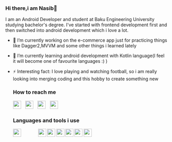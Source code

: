 ### Hi there,i am Nasib👋

I am an Android Developer and student at Baku Engineering University studying bachelor's degree.
I've started with frontend development first and then switched into android development which i love a lot.

- 🔭 I’m currently working on the e-commerce app just for practicing things like Dagger2,MVVM and some other things i learned lately
- 🌱 I’m currently learning android development with Kotlin language(I feel it will become one of favourite languages :) )
- ⚡ Interesting fact: I love playing and watching football, so i am really looking into merging coding and this hobby to create something new

  <h3><b> How to reach me <b></h3>
  
  <a style="margin-right:10px" href="https://www.linkedin.com/in/nesib-eyyubov-4ba1b2181/"><img height="25" src="https://image.flaticon.com/icons/png/512/174/174857.png" target="_blank"></a>
  <a style="margin-right:10px" target="_blank" href="https://www.facebook.com/eyyubov.5/"><img height="25" src="https://e7.pngegg.com/pngimages/213/828/png-clipart-facebook-logo-facebook-messenger-logo-social-media-icon-facebook-icon-blue-text.png"></a>
  <a style="margin-right:10px" target="_blank" href="nesibeyyubov2000@gmail.com"><img height="25" src="https://www.freepnglogos.com/uploads/logo-gmail-png/logo-gmail-png-gmail-icon-download-png-and-vector-1.png"></a>
  <a style="margin-right:10px" target="_blank" href="https://github.com/nesibeyyubov"><img height="25" src="https://image.flaticon.com/icons/png/512/25/25231.png"></a>
  
  
  <h3><b> Languages and tools i use <b></h3>
  
  <a style="padding-right:50px;"  href="https://www.linkedin.com/in/nesib-eyyubov-4ba1b2181/"><img height="25" src="https://upload.wikimedia.org/wikipedia/commons/thumb/7/74/Kotlin-logo.svg/1200px-Kotlin-logo.svg.png" target="_blank"></a>
  <a target="_blank" href="https://www.facebook.com/eyyubov.5/"><img height="25" src="https://cdn.iconscout.com/icon/free/png-512/java-43-569305.png"></a>
  <a target="_blank" href="nesibeyyubov2000@gmail.com"><img height="25" src="https://upload.wikimedia.org/wikipedia/commons/6/66/Android_robot.png"></a>
  <a target="_blank" href="https://github.com/nesibeyyubov"><img height="25" src="https://git-scm.com/images/logos/downloads/Git-Icon-1788C.png"></a>
<a target="_blank" href="https://www.facebook.com/eyyubov.5/"><img height="25" src="https://cdn.iconscout.com/icon/free/png-512/java-43-569305.png"></a>
  <a target="_blank" href="nesibeyyubov2000@gmail.com"><img height="25" src="https://upload.wikimedia.org/wikipedia/commons/thumb/3/34/Android_Studio_icon.svg/512px-Android_Studio_icon.svg.png"></a>
  <a target="_blank" href="https://github.com/nesibeyyubov"><img height="25" src="https://upload.wikimedia.org/wikipedia/commons/thumb/9/9a/Visual_Studio_Code_1.35_icon.svg/1024px-Visual_Studio_Code_1.35_icon.svg.png"></a>
